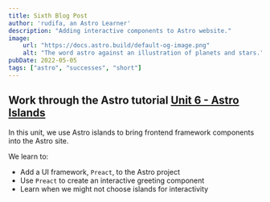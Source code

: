 ```yaml
---
title: Sixth Blog Post
author: 'rudifa, an Astro Learner'
description: "Adding interactive components to Astro website."
image:
    url: "https://docs.astro.build/default-og-image.png"
    alt: "The word astro against an illustration of planets and stars."
pubDate: 2022-05-05
tags: ["astro", "successes", "short"]
---
```


## Work through the Astro tutorial [Unit 6 - Astro Islands](https://docs.astro.build/en/tutorial/6-islands/)

In this unit, we use Astro islands to bring frontend framework components into the Astro site.

We learn to:

- Add a UI framework, `Preact`, to the Astro project
- Use `Preact` to create an interactive greeting component
- Learn when we might not choose islands for interactivity
